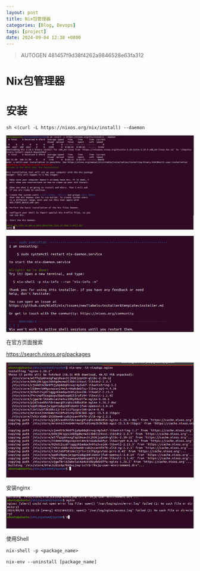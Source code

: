 ```yaml
---
layout: post
title: Nix包管理器
categories: [Blog, Devops]
tags: [project]
date: 2024-09-04 12:38 +0800
---
```

> AUTOGEN 481457f9d38f4262a9846528e63fa312

# Nix包管理器

# 安装

```text
sh <(curl -L https://nixos.org/nix/install) --daemon
```

![image-20240904124331318](..\assets\img\2024-09-04-dev-Nix包管理器\image-20240904124331318.png)

![image-20240904125024053](..\assets\img\2024-09-04-dev-Nix包管理器\image-20240904125024053.png)

在官方页面搜索

https://search.nixos.org/packages

![image-20240904125612868](..\assets\img\2024-09-04-dev-Nix包管理器\image-20240904125612868.png)

安装nginx

![image-20240904131252600](..\assets\img\2024-09-04-dev-Nix包管理器\image-20240904131252600.png)

使用Shell

```text
nix-shell -p <package_name>
```

```text
nix-env --uninstall [package_name]
```

